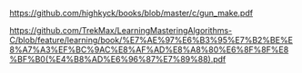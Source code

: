 https://github.com/highkyck/books/blob/master/c/gun_make.pdf

https://github.com/TrekMax/LearningMasteringAlgorithms-C/blob/feature/learning/book/%E7%AE%97%E6%B3%95%E7%B2%BE%E8%A7%A3%EF%BC%9AC%E8%AF%AD%E8%A8%80%E6%8F%8F%E8%BF%B0(%E4%B8%AD%E6%96%87%E7%89%88).pdf

